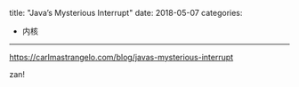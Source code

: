 title: "Java’s Mysterious Interrupt"
date: 2018-05-07
categories:
- 内核
---

https://carlmastrangelo.com/blog/javas-mysterious-interrupt

zan!
